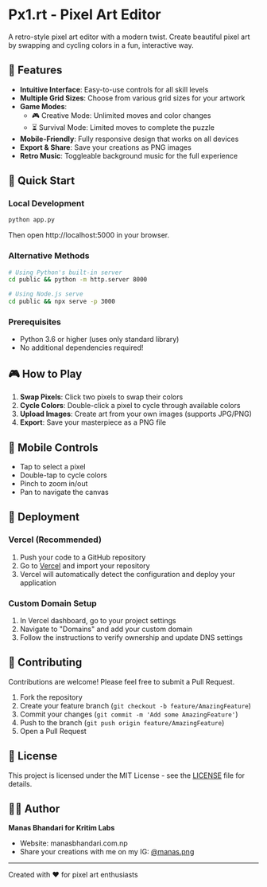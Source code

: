# Px1.rt - Pixel Art Editor

A retro-style pixel art editor with a modern twist. Create beautiful pixel art by swapping and cycling colors in a fun, interactive way.

## 🎨 Features

- **Intuitive Interface**: Easy-to-use controls for all skill levels
- **Multiple Grid Sizes**: Choose from various grid sizes for your artwork
- **Game Modes**: 
  - 🎮 Creative Mode: Unlimited moves and color changes
  - ⏳ Survival Mode: Limited moves to complete the puzzle
- **Mobile-Friendly**: Fully responsive design that works on all devices
- **Export & Share**: Save your creations as PNG images
- **Retro Music**: Toggleable background music for the full experience

## 🚀 Quick Start

### Local Development
```bash
python app.py
```
Then open http://localhost:5000 in your browser.

### Alternative Methods
```bash
# Using Python's built-in server
cd public && python -m http.server 8000

# Using Node.js serve
cd public && npx serve -p 3000
```

### Prerequisites
- Python 3.6 or higher (uses only standard library)
- No additional dependencies required!

## 🎮 How to Play

1. **Swap Pixels**: Click two pixels to swap their colors
2. **Cycle Colors**: Double-click a pixel to cycle through available colors
3. **Upload Images**: Create art from your own images (supports JPG/PNG)
4. **Export**: Save your masterpiece as a PNG file

## 📱 Mobile Controls
- Tap to select a pixel
- Double-tap to cycle colors
- Pinch to zoom in/out
- Pan to navigate the canvas

## 🚀 Deployment

### Vercel (Recommended)
1. Push your code to a GitHub repository
2. Go to [Vercel](https://vercel.com) and import your repository
3. Vercel will automatically detect the configuration and deploy your application

### Custom Domain Setup
1. In Vercel dashboard, go to your project settings
2. Navigate to "Domains" and add your custom domain
3. Follow the instructions to verify ownership and update DNS settings

## 🤝 Contributing

Contributions are welcome! Please feel free to submit a Pull Request.

1. Fork the repository
2. Create your feature branch (`git checkout -b feature/AmazingFeature`)
3. Commit your changes (`git commit -m 'Add some AmazingFeature'`)
4. Push to the branch (`git push origin feature/AmazingFeature`)
5. Open a Pull Request

## 📄 License

This project is licensed under the MIT License - see the [LICENSE](LICENSE) file for details.

## 👨‍💻 Author

**Manas Bhandari for Kritim Labs**
- Website: manasbhandari.com.np
- Share your creations with me on my IG: [@manas.png](https://instagram.com/manas.png)
---

Created with ❤️ for pixel art enthusiasts
